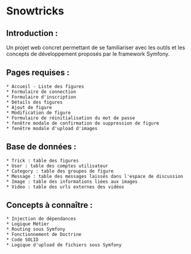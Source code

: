 # Snowtricks

## Introduction :
Un projet web concret permettant de se familiariser avec les outils et les concepts de développement proposés par le framework Symfony.

## Pages requises :
    * Accueil - Liste des figures
    * Formulaire de connection
    * Formulaire d'inscription
    * Détails des figures
    * Ajout de figure
    * Modification de figure
    * Formulaire de réinitialisation du mot de passe
    * fenêtre modale de confirmation de suppression de figure
    * fenêtre modale d'upload d'images

## Base de données :
    * Trick : table des figures
    * User : table des comptes utilisateur
    * Category : table des groupes de figure
    * Message : table des messages laissés dans l'espace de discussion
    * Image : table des informations liées aux images
    * Video : table des urls externes des vidéos

## Concepts à connaître :
    * Injection de dépendances
    * Logique Métier
    * Routing sous Symfony
    * Fonctionnement de Doctrine
    * Code SOLID
    * Logique d'upload de fichiers sous Symfony
